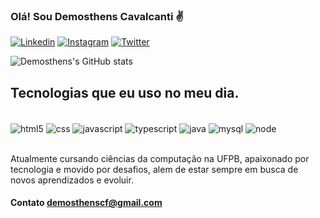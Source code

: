 ### Olá! Sou Demosthens Cavalcanti ✌️

[![Linkedin](https://img.shields.io/badge/LinkedIn-0077B5?style=for-the-badge&logo=linkedin&logoColor=white)](https://www.linkedin.com/in/demosthens-cavalcanti-4a0b9627b/)
[![Instagram](https://img.shields.io/badge/Instagram-E4405F?style=for-the-badge&logo=instagram&logoColor=white)](https://www.instagram.com/demosthens)
[![Twitter](https://img.shields.io/badge/Twitter-1DA1F2?style=for-the-badge&logo=twitter&logoColor=white)](https://twitter.com/DemosthensCF)

![Demosthens's GitHub stats](https://github-readme-stats.vercel.app/api?username=DemosthensCavalcanti&show_icons=true&theme=dark)

## Tecnologias que eu uso no meu dia.

<div style="display: inline_block"><br/>
  <img align="center" alt="html5" src="https://img.shields.io/badge/HTML5-E34F26?style=for-the-badge&logo=html5&logoColor=white" />
  <img align="center" alt="css" src="https://img.shields.io/badge/CSS3-1572B6?style=for-the-badge&logo=css3&logoColor=white" />
  <img align="center" alt="javascript" src="https://img.shields.io/badge/JavaScript-323330?style=for-the-badge&logo=javascript&logoColor=F7DF1E" />
  <img align="center" alt="typescript" src="https://img.shields.io/badge/TypeScript-007ACC?style=for-the-badge&logo=typescript&logoColor=white" />
  <img align="center" alt="java" src="https://img.shields.io/badge/Java-ED8B00?style=for-the-badge&logo=openjdk&logoColor=white" />
  <img align="center" alt="mysql" src="https://img.shields.io/badge/MySQL-00000F?style=for-the-badge&logo=mysql&logoColor=white" />
  <img align="center" alt="node" src="https://img.shields.io/badge/Node.js-43853D?style=for-the-badge&logo=node.js&logoColor=white" />
</div><br/>

Atualmente cursando ciências da computação na UFPB, apaixonado por tecnologia e movido por desafios, alem de estar sempre em busca de novos aprendizados e evoluir.

#### Contato demosthenscf@gmail.com
